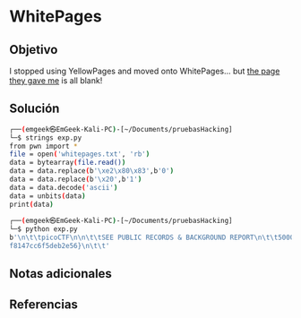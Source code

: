 #  WhitePages

## Objetivo
I stopped using YellowPages and moved onto WhitePages... but [the page they gave me](https://jupiter.challenges.picoctf.org/static/74274b96fe966126a1953c80762af80d/whitepages.txt) is all blank!

## Solución
```bash
┌──(emgeek㉿EmGeek-Kali-PC)-[~/Documents/pruebasHacking]  
└─$ strings exp.py           
from pwn import *  
file = open('whitepages.txt', 'rb')  
data = bytearray(file.read())  
data = data.replace(b'\xe2\x80\x83',b'0')  
data = data.replace(b'\x20',b'1')  
data = data.decode('ascii')  
data = unbits(data)  
print(data)  
                                                                                                                                                                        
┌──(emgeek㉿EmGeek-Kali-PC)-[~/Documents/pruebasHacking]  
└─$ python exp.py    
b'\n\t\tpicoCTF\n\n\t\tSEE PUBLIC RECORDS & BACKGROUND REPORT\n\t\t5000 Forbes Ave, Pittsburgh, PA 15213\n\t\tpicoCTF{not_all_spaces_are_created_equal_c54f27cd05c2189  
f8147cc6f5deb2e56}\n\t\t'   

```


## Notas adicionales


## Referencias